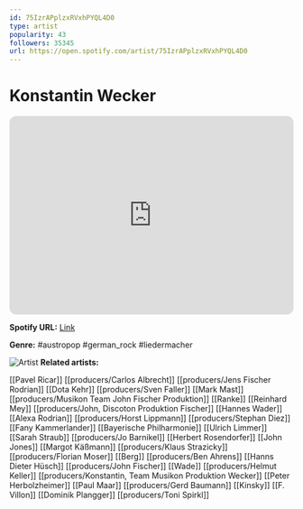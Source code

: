 ```yaml
---
id: 75IzrAPplzxRVxhPYQL4D0
type: artist
popularity: 43
followers: 35345
url: https://open.spotify.com/artist/75IzrAPplzxRVxhPYQL4D0
---
```

# Konstantin Wecker

<iframe style="border-radius:12px" src="https://open.spotify.com/embed/artist/75IzrAPplzxRVxhPYQL4D0" width="100%" height="352" frameBorder="0" allowfullscreen="" allow="autoplay; clipboard-write; encrypted-media; fullscreen; picture-in-picture" loading="lazy"></iframe>

**Spotify URL:** [Link](https://open.spotify.com/artist/75IzrAPplzxRVxhPYQL4D0)

**Genre:**  #austropop #german_rock #liedermacher

![Artist](https://i.scdn.co/image/ab6761610000e5eb4777f2bff922d999e77762ec)
**Related artists:**

[[Pavel Ricar]]
[[producers/Carlos Albrecht]]
[[producers/Jens Fischer Rodrian]]
[[Dota Kehr]]
[[producers/Sven Faller]]
[[Mark Mast]]
[[producers/Musikon Team John Fischer Produktion]]
[[Ranke]]
[[Reinhard Mey]]
[[producers/John, Discoton Produktion Fischer]]
[[Hannes Wader]]
[[Alexa Rodrian]]
[[producers/Horst Lippmann]]
[[producers/Stephan Diez]]
[[Fany Kammerlander]]
[[Bayerische Philharmonie]]
[[Ulrich Limmer]]
[[Sarah Straub]]
[[producers/Jo Barnikel]]
[[Herbert Rosendorfer]]
[[John Jones]]
[[Margot Käßmann]]
[[producers/Klaus Strazicky]]
[[producers/Florian Moser]]
[[Berg]]
[[producers/Ben Ahrens]]
[[Hanns Dieter Hüsch]]
[[producers/John Fischer]]
[[Wade]]
[[producers/Helmut Keller]]
[[producers/Konstantin, Team Musikon Produktion Wecker]]
[[Peter Herbolzheimer]]
[[Paul Maar]]
[[producers/Gerd Baumann]]
[[Kinsky]]
[[F. Villon]]
[[Dominik Plangger]]
[[producers/Toni Spirkl]]
